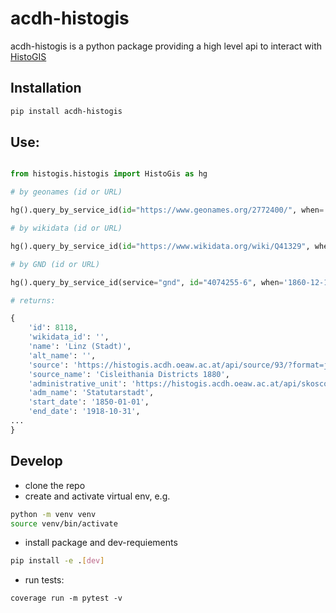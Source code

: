 # acdh-histogis

acdh-histogis is a python package providing a high level api to interact with [HistoGIS](https://histogis.acdh.oeaw.ac.at/)


## Installation
```bash
pip install acdh-histogis
```


## Use:

```python

from histogis.histogis import HistoGis as hg

# by geonames (id or URL)

hg().query_by_service_id(id="https://www.geonames.org/2772400/", when='1860-12-12', polygon=False)

# by wikidata (id or URL)

hg().query_by_service_id(id="https://www.wikidata.org/wiki/Q41329", when='1860-12-12', polygon=False)

# by GND (id or URL)

hg().query_by_service_id(service="gnd", id="4074255-6", when='1860-12-12', polygon=False)

# returns:

{
    'id': 8118,
    'wikidata_id': '',
    'name': 'Linz (Stadt)',
    'alt_name': '',
    'source': 'https://histogis.acdh.oeaw.ac.at/api/source/93/?format=json',
    'source_name': 'Cisleithania Districts 1880',
    'administrative_unit': 'https://histogis.acdh.oeaw.ac.at/api/skosconcepts/135/?format=json',
    'adm_name': 'Statutarstadt',
    'start_date': '1850-01-01',
    'end_date': '1918-10-31',
...
}
```

## Develop

* clone the repo
* create and activate virtual env, e.g. 
```bash
python -m venv venv
source venv/bin/activate
```
* install package and dev-requiements 
```bash
pip install -e .[dev]
```
* run tests: 
```
coverage run -m pytest -v
```
